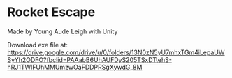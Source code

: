 # Rocket Escape

Made by Young Aude Leigh with Unity

Download exe file at:
https://drive.google.com/drive/u/0/folders/13N0zN5yU7mhxTGm4iLepaUWSyYh2ODFO?fbclid=PAAabB6UhAUFDyS205TSxDTtehS-hRJ1TWlFUhMMUmzwOaFDDPRSgXywdG_8M
